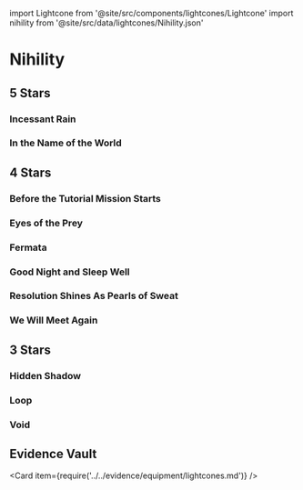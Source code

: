 import Lightcone from '@site/src/components/lightcones/Lightcone'
import nihility from '@site/src/data/lightcones/Nihility.json'

# Nihility

## 5 Stars

### Incessant Rain

<Lightcone lightcone="Incessant Rain" lightcones={nihility} />

### In the Name of the World

<Lightcone lightcone="In the Name of the World" lightcones={nihility} />

## 4 Stars

### Before the Tutorial Mission Starts

<Lightcone lightcone="Before the Tutorial Mission Starts" lightcones={nihility} />

### Eyes of the Prey

<Lightcone lightcone="Eyes of the Prey" lightcones={nihility} />

### Fermata

<Lightcone lightcone="Fermata" lightcones={nihility} />

### Good Night and Sleep Well

<Lightcone lightcone="Good Night and Sleep Well" lightcones={nihility} />

### Resolution Shines As Pearls of Sweat

<Lightcone lightcone="Resolution Shines As Pearls of Sweat" lightcones={nihility} />

### We Will Meet Again

<Lightcone lightcone="We Will Meet Again" lightcones={nihility} />

## 3 Stars

### Hidden Shadow

<Lightcone lightcone="Hidden Shadow" lightcones={nihility} />

### Loop

<Lightcone lightcone="Loop" lightcones={nihility} />

### Void

<Lightcone lightcone="Void" lightcones={nihility} />

## Evidence Vault

<Card item={require('../../evidence/equipment/lightcones.md')} />
